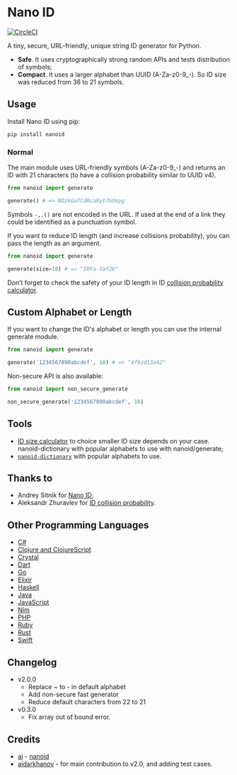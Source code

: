 # Nano ID

[![CircleCI](https://circleci.com/gh/puyuan/py-nanoid/tree/master.svg?style=svg)](https://circleci.com/gh/puyuan/py-nanoid/tree/master)

A tiny, secure, URL-friendly, unique string ID generator for Python.

* __Safe__. It uses cryptographically strong random APIs and tests distribution of symbols;
* __Compact__. It uses a larger alphabet than UUID (A-Za-z0-9_-). So ID size was reduced from 36 to 21 symbols.

## Usage

Install Nano ID using pip:

```
pip install nanoid
```

### Normal

The main module uses URL-friendly symbols (A-Za-z0-9_-) and returns an ID with 21 characters (to have a collision probability similar to UUID v4).


```python
from nanoid import generate

generate() # => NDzkGoTCdRcaRyt7GOepg
```

Symbols `-,.()` are not encoded in the URL. If used at the end of a link they could be identified as a punctuation symbol.

If you want to reduce ID length (and increase collisions probability), you can pass the length as an argument.

```python
from nanoid import generate

generate(size=10) # => "IRFa-VaY2b"

```

Don’t forget to check the safety of your ID length in ID [collision probability calculator](https://zelark.github.io/nano-id-cc/).


## Custom Alphabet or Length

If you want to change the ID's alphabet or length you can use the internal generate module.

```python
from nanoid import generate

generate('1234567890abcdef', 10) # => "4f9zd13a42"
```

Non-secure API is also available:

```python
from nanoid import non_secure_generate

non_secure_generate('1234567890abcdef', 10)
```

## Tools

* [ID size calculator](https://zelark.github.io/nano-id-cc/) to choice smaller ID size depends on your case.
nanoid-dictionary with popular alphabets to use with nanoid/generate;
* [`nanoid-dictionary`](https://github.com/aidarkhanov/py-nanoid-dictionary) with popular alphabets to use.

## Thanks to
* Andrey Sitnik for [Nano ID](https://github.com/ai/nanoid);
* Aleksandr Zhuravlev for [ID collision probability](https://zelark.github.io/nano-id-cc/).

## Other Programming Languages

* [C#](https://github.com/codeyu/nanoid-net)
* [Clojure and ClojureScript](https://github.com/zelark/nano-id)
* [Crystal](https://github.com/mamantoha/nanoid.cr)
* [Dart](https://github.com/pd4d10/nanoid)
* [Go](https://github.com/matoous/go-nanoid)
* [Elixir](https://github.com/railsmechanic/nanoid)
* [Haskell](https://github.com/4e6/nanoid-hs)
* [Java](https://github.com/aventrix/jnanoid)
* [JavaScript](https://github.com/ai/nanoid)
* [Nim](https://github.com/icyphox/nanoid.nim)
* [PHP](https://github.com/hidehalo/nanoid-php)
* [Ruby](https://github.com/radeno/nanoid.rb)
* [Rust](https://github.com/nikolay-govorov/nanoid)
* [Swift](https://github.com/antiflasher/NanoID)


## Changelog
- v2.0.0
    - Replace ~ to - in default alphabet
    - Add non-secure fast generator
    - Reduce default characters from 22 to 21
- v0.3.0
    - Fix array out of bound error.

## Credits

- [ai](https://github.com/ai) - [nanoid](https://github.com/ai/nanoid)
- [aidarkhanov](https://github.com/aidarkhanov) - for main contribution to v2.0, and adding test cases.
